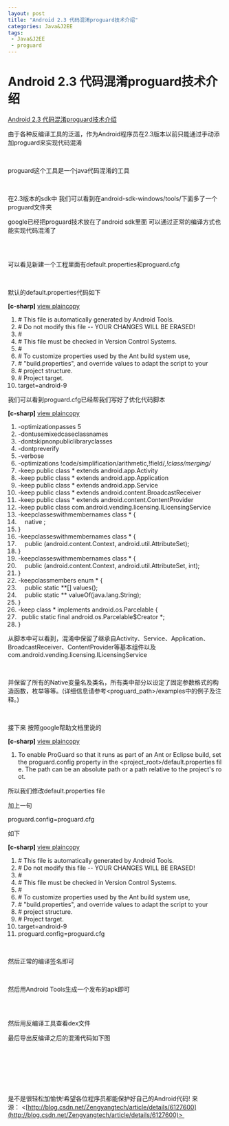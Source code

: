 ```yaml
---
layout: post
title: "Android 2.3 代码混淆proguard技术介绍"
categories: Java&J2EE
tags: 
 - Java&J2EE
 - proguard
--- 
```


# Android 2.3 代码混淆proguard技术介绍

[Android 2.3 代码混淆proguard技术介绍](http://blog.csdn.net/zengyangtech/article/details/6127600)

由于各种反编译工具的泛滥，作为Android程序员在2.3版本以前只能通过手动添加proguard来实现代码混淆

 

proguard这个工具是一个java代码混淆的工具

 

在2.3版本的sdk中 我们可以看到在android-sdk-windows/tools/下面多了一个proguard文件夹

google已经把proguard技术放在了android sdk里面 可以通过正常的编译方式也能实现代码混淆了

 

![]()

可以看见新建一个工程里面有default.properties和proguard.cfg

 

默认的default.properties代码如下

**[c-sharp]** [view plain](http://blog.csdn.net/Zengyangtech/article/details/6127600# "view plain")[copy](http://blog.csdn.net/Zengyangtech/article/details/6127600# "copy")

1. # This file is automatically generated by Android Tools.  
1. # Do not modify this file -- YOUR CHANGES WILL BE ERASED!  
1. #  
1. # This file must be checked in Version Control Systems.  
1. #  
1. # To customize properties used by the Ant build system use,  
1. # "build.properties", and override values to adapt the script to your  
1. # project structure.  
1. # Project target.  
1. target=android-9  
 

我们可以看到proguard.cfg已经帮我们写好了优化代码脚本

**[c-sharp]** [view plain](http://blog.csdn.net/Zengyangtech/article/details/6127600# "view plain")[copy](http://blog.csdn.net/Zengyangtech/article/details/6127600# "copy")

1. -optimizationpasses 5  
1. -dontusemixedcaseclassnames  
1. -dontskipnonpubliclibraryclasses  
1. -dontpreverify  
1. -verbose  
1. -optimizations !code/simplification/arithmetic,!field/*,!class/merging/*  
1. -keep public class * extends android.app.Activity  
1. -keep public class * extends android.app.Application  
1. -keep public class * extends android.app.Service  
1. -keep public class * extends android.content.BroadcastReceiver  
1. -keep public class * extends android.content.ContentProvider  
1. -keep public class com.android.vending.licensing.ILicensingService  
1. -keepclasseswithmembernames class * {  
1.     native <methods>;  
1. }  
1. -keepclasseswithmembernames class * {  
1.     public <init>(android.content.Context, android.util.AttributeSet);  
1. }  
1. -keepclasseswithmembernames class * {  
1.     public <init>(android.content.Context, android.util.AttributeSet, int);  
1. }  
1. -keepclassmembers enum * {  
1.     public static **[] values();  
1.     public static ** valueOf(java.lang.String);  
1. }  
1. -keep class * implements android.os.Parcelable {  
1.   public static final android.os.Parcelable$Creator *;  
1. }  
 

从脚本中可以看到，混淆中保留了继承自Activity、Service、Application、BroadcastReceiver、ContentProvider等基本组件以及com.android.vending.licensing.ILicensingService

 

并保留了所有的Native变量名及类名，所有类中部分以设定了固定参数格式的构造函数，枚举等等。(详细信息请参考<proguard_path>/examples中的例子及注释。)

 

接下来 按照google帮助文档里说的

**[c-sharp]** [view plain](http://blog.csdn.net/Zengyangtech/article/details/6127600# "view plain")[copy](http://blog.csdn.net/Zengyangtech/article/details/6127600# "copy")

1. To enable ProGuard so that it runs as part of an Ant or Eclipse build, set the proguard.config property in the <project_root>/default.properties file. The path can be an absolute path or a path relative to the project's root.  
 

所以我们修改default.properties file

加上一句

proguard.config=proguard.cfg

如下

**[c-sharp]** [view plain](http://blog.csdn.net/Zengyangtech/article/details/6127600# "view plain")[copy](http://blog.csdn.net/Zengyangtech/article/details/6127600# "copy")

1. # This file is automatically generated by Android Tools.  
1. # Do not modify this file -- YOUR CHANGES WILL BE ERASED!  
1. #  
1. # This file must be checked in Version Control Systems.  
1. #  
1. # To customize properties used by the Ant build system use,  
1. # "build.properties", and override values to adapt the script to your  
1. # project structure.  
1. # Project target.  
1. target=android-9  
1. proguard.config=proguard.cfg  
 

 

然后正常的编译签名即可

 

然后用Android Tools生成一个发布的apk即可

![]()

 

然后用反编译工具查看dex文件

最后导出反编译之后的混淆代码如下图

 

![]()

 

 

是不是很轻松加愉快!希望各位程序员都能保护好自己的Android代码!
来源： <[http://blog.csdn.net/Zengyangtech/article/details/6127600](http://blog.csdn.net/Zengyangtech/article/details/6127600)> 
